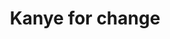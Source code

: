 ---
pid: ls170
title: Kanye for change
location_transcription: 20th and ben frank
coordinates: "[-75.172279860114, 39.959096158348]"
zipcode: '19121'
gen_neighborhood: North Philadelphia
neighborhood: Brewerytown
outside_phl: 
age: '28'
age_range: 20-29
instagram: 
image_file_name: ls_170.jpg
proposal_transcription: Old Kanye  New Kanye
topic: Person,Music,Pop Culture
topic_summary: 0, 0, 0
type: Other No Form
keywords_other: Music, Kanye West
credit: Daniel Masaya
image_labels: 
twitter: 
facebook: 
permalink: "/monuments/ls170/"
layout: item-page
---
